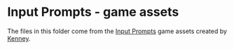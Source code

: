 # Input Prompts - game assets

The files in this folder come from the [Input Prompts](https://www.kenney.nl/assets/input-prompts) game assets created by [Kenney](https://www.kenney.nl/).
